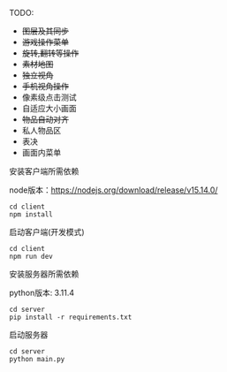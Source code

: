 TODO:
- ~~图层及其同步~~
- ~~游戏操作菜单~~
- ~~旋转,翻转等操作~~
- ~~素材地图~~
- ~~独立视角~~
- ~~手机视角操作~~
- 像素级点击测试
- 自适应大小画面
- ~~物品自动对齐~~
- 私人物品区
- 表决
- 画面内菜单

安装客户端所需依赖

node版本：https://nodejs.org/download/release/v15.14.0/

```
cd client
npm install
```
启动客户端(开发模式)
```
cd client
npm run dev
```
安装服务器所需依赖

python版本: 3.11.4

```
cd server
pip install -r requirements.txt
```
启动服务器
```
cd server
python main.py
```